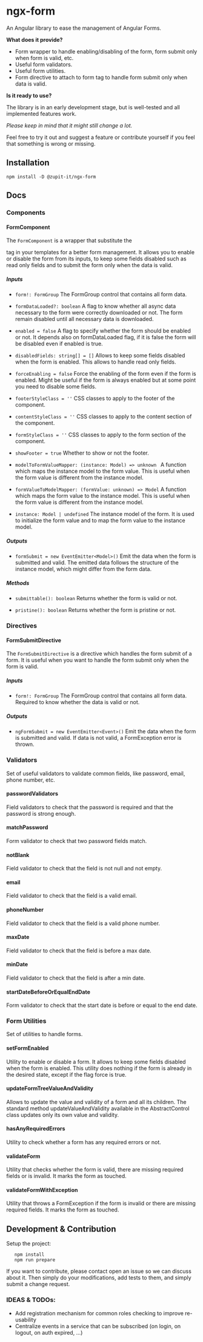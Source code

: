 # ngx-form

An Angular library to ease the management of Angular Forms.

**What does it provide?**

- Form wrapper to handle enabling/disabling of the form, form submit only when form is valid, etc.
- Useful form validators.
- Useful form utilities.
- Form directive to attach to form tag to handle form submit only when data is valid.

**Is it ready to use?**

The library is in an early development stage,
but is well-tested and all implemented features work.

_Please keep in mind that it might still change a lot._

Feel free to try it out and suggest a feature or contribute yourself if you feel that something is wrong or missing.

## Installation

```shell
npm install -D @zupit-it/ngx-form
```

## Docs

### Components

#### FormComponent

The `FormComponent` is a wrapper that substitute the <form> tag in your templates for a better form management.
It allows you to enable or disable the form from its inputs, to keep some fields disabled such as read only fields and to submit the form only when the data is valid.

##### _Inputs_

- `form!: FormGroup`
  The FormGroup control that contains all form data.

- `formDataLoaded?: boolean`
  A flag to know whether all async data necessary to the form were correctly downloaded or not. The form remain disabled until all necessary data is downloaded.

- `enabled = false`
  A flag to specify whether the form should be enabled or not. It depends also on formDataLoaded flag, if it is false the form will be disabled even if enabled is true.

- `disabledFields: string[] = []`
  Allows to keep some fields disabled when the form is enabled. This allows to handle read only fields.

- `forceEnabling = false`
  Force the enabling of the form even if the form is enabled. Might be useful if the form is always enabled but at some point you need to disable some fields.

- `footerStyleClass = ''`
  CSS classes to apply to the footer of the component.

- `contentStyleClass = ''`
  CSS classes to apply to the content section of the component.

- `formStyleClass = ''`
  CSS classes to apply to the form section of the component.

- `showFooter = true`
  Whether to show or not the footer.

- `modelToFormValueMapper: (instance: Model) => unknown `
  A function which maps the instance model to the form value. This is useful when the form value is different from the instance model.

- `formValueToModelMapper: (formValue: unknown) => Model`
  A function which maps the form value to the instance model. This is useful when the form value is different from the instance model.

- `instance: Model | undefined`
  The instance model of the form. It is used to initialize the form value and to map the form value to the instance model.

##### _Outputs_

- `formSubmit = new EventEmitter<Model>()`
  Emit the data when the form is submitted and valid. The emitted data follows the structure of the instance model, which might differ from the form data.

##### _Methods_

- `submittable(): boolean`
  Returns whether the form is valid or not.

- `pristine(): boolean`
  Returns whether the form is pristine or not.

### Directives

#### FormSubmitDirective

The `FormSubmitDirective` is a directive which handles the form submit of a form.
It is useful when you want to handle the form submit only when the form is valid.

##### _Inputs_

- `form!: FormGroup`
  The FormGroup control that contains all form data. Required to know whether the data is valid or not.

##### _Outputs_

- `ngFormSubmit = new EventEmitter<Event>()`
  Emit the data when the form is submitted and valid. If data is not valid, a FormException error is thrown.

### Validators

Set of useful validators to validate common fields, like password, email, phone number, etc.

#### passwordValidators

Field validators to check that the password is required and that the password is strong enough.

#### matchPassword

Form validator to check that two password fields match.

#### notBlank

Field validator to check that the field is not null and not empty.

#### email

Field validator to check that the field is a valid email.

#### phoneNumber

Field validator to check that the field is a valid phone number.

#### maxDate

Field validator to check that the field is before a max date.

#### minDate

Field validator to check that the field is after a min date.

#### startDateBeforeOrEqualEndDate

Form validator to check that the start date is before or equal to the end date.

### Form Utilities

Set of utilities to handle forms.

#### setFormEnabled

Utility to enable or disable a form. It allows to keep some fields disabled when the form is enabled.
This utility does nothing if the form is already in the desired state, except if the flag force is true.

#### updateFormTreeValueAndValidity

Allows to update the value and validity of a form and all its children.
The standard method updateValueAndValidity available in the AbstractControl class updates only its own value and validity.

#### hasAnyRequiredErrors

Utility to check whether a form has any required errors or not.

#### validateForm

Utility that checks whether the form is valid, there are missing required fields or is invalid. It marks the form as touched.

#### validateFormWithException

Utility that throws a FormException if the form is invalid or there are missing required fields. It marks the form as touched.

## Development & Contribution

Setup the project:

```shell
   npm install
   npm run prepare
```

If you want to contribute, please contact open an issue so we can discuss about it.
Then simply do your modifications, add tests to them, and simply submit a change request.

### IDEAS & TODOs:

- Add registration mechanism for common roles checking to improve re-usability
- Centralize events in a service that can be subscribed (on login, on logout, on auth expired, ...)
